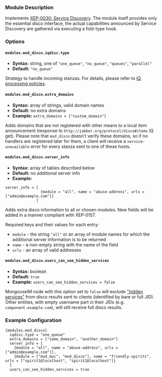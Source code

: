 ### Module Description
Implements [XEP-0030: Service Discovery](http://xmpp.org/extensions/xep-0030.html). The module itself provides only the essential disco interface, the actual capabilities announced by Service Discovery are gathered via executing a fold-type hook.

### Options
#### `modules.mod_disco.iqdisc.type`
* **Syntax:** string, one of `"one_queue"`, `"no_queue"`, `"queues"`, `"parallel"`
* **Default:** `"no_queue"`

Strategy to handle incoming stanzas. For details, please refer to
[IQ processing policies](../../advanced-configuration/Modules/#iq-processing-policies).

#### `modules.mod_disco.extra_domains`
* **Syntax:** array of strings, valid domain names
* **Default:** no extra domains
* **Example:** `extra_domains = ["custom_domain"]`
 
Adds domains that are not registered with other means to a local item announcement (response to `http://jabber.org/protocol/disco#items` IQ get). 
Please note that `mod_disco` doesn't verify these domains, so if no handlers are registered later for them, a client will receive a `service-unavailable` error for every stanza sent to one of these hosts.

#### `modules.mod_disco.server_info`
* **Syntax:** array of tables described below
* **Default:** no additional server info
* **Example:** 
```
server_info = [
                {module = "all", name = "abuse-address", urls = ["admin@example.com"]}
              ]
```
Adds extra disco information to all or chosen modules. 
New fields will be added in a manner compliant with XEP-0157.

Required keys and their values for each entry:

* `module` - the string `"all"` or an array of module names for which the additional server information is to be returned
* `name` - a non-empty string with the name of the field
* `urls` - an array of valid addresses

#### `modules.mod_disco.users_can_see_hidden_services`
* **Syntax:** boolean
* **Default:** `true`
* **Example:** `users_can_see_hidden_services = false`

MongooseIM node with this option set to `false` will exclude ["hidden services"](../advanced-configuration/Listener-modules.md#xmpp-components-ejabberd_service)
from disco results sent to clients (identified by bare or full JID).
Other entities, with empty username part in their JIDs (e.g. `component.example.com`),
will still receive full disco results.

### Example Configuration
```
[modules.mod_disco]
  iqdisc.type = "one_queue"
  extra_domains = ["some_domain", "another_domain"]
  server_info = [
    {module = "all", name = "abuse-address", urls = ["admin@example.com"]},
    {module = ["mod_muc", "mod_disco"], name = "friendly-spirits", urls = ["spirit1@localhost", "spirit2@localhost"]}
  ]
  users_can_see_hidden_services = true
```
